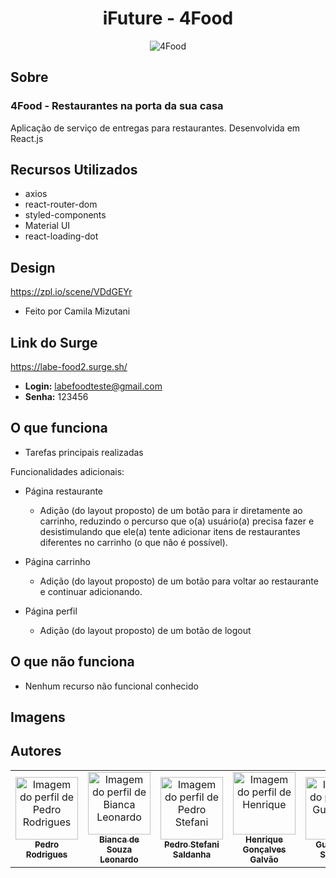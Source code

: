 # <h1 align='center'> iFuture - 4Food </h1>

<p align="center">
  <img src="https://user-images.githubusercontent.com/48807462/124322810-86319980-db56-11eb-9af8-5b49e574d073.png" alt="4Food">
</p>


 ## Sobre
### 4Food - Restaurantes na porta da sua casa
Aplicação de serviço de entregas para restaurantes. Desenvolvida em React.js

## Recursos Utilizados
- axios
- react-router-dom
- styled-components
- Material UI
- react-loading-dot

## Design
https://zpl.io/scene/VDdGEYr
- Feito por Camila Mizutani

## Link do Surge
<a href="https://labe-food2.surge.sh/">https://labe-food2.surge.sh/</a>
- <b>Login:</b> labefoodteste@gmail.com
- <b>Senha:</b> 123456

## O que funciona
- Tarefas principais realizadas

Funcionalidades adicionais:

- Página restaurante
  - Adição (do layout proposto) de um botão para ir diretamente ao carrinho, reduzindo o percurso que o(a) usuário(a) precisa fazer e desistimulando que ele(a) tente adicionar itens de restaurantes diferentes no carrinho (o que não é possível). 
  
- Página carrinho
  - Adição (do layout proposto) de um botão para voltar ao restaurante e continuar adicionando.

- Página perfil
  - Adição (do layout proposto) de um botão de logout 


## O que não funciona 
- Nenhum recurso não funcional conhecido

## Imagens


## Autores

<table>
  <tr>
    <td align="center"><a href="https://github.com/IELSK">
    <img src="https://avatars.githubusercontent.com/u/48807462?v=4" width="100px" alt="Imagem do perfil de Pedro Rodrigues"/>
    <br />
    <sub><b>Pedro Rodrigues</b></sub>
      <td align="center"><a href="https://github.com/Biancasleonardo">
    <img src="https://avatars.githubusercontent.com/u/61589574?v=4" width="100px" alt="Imagem do perfil de Bianca Leonardo"/>
    <br />
    <sub><b>Bianca de Souza Leonardo</b></sub>
        <td align="center"><a href="https://github.com/peustef">
    <img src="https://avatars.githubusercontent.com/u/20777850?v=4" width="100px" alt="Imagem do perfil de Pedro Stefani"/>
    <br />
    <sub><b>Pedro Stefani Saldanha</b></sub>
<td align="center"><a href="https://github.com/hgalvao98">
    <img src="https://avatars.githubusercontent.com/u/81254055?v=4" width="100px" alt="Imagem do perfil de Henrique"/>
    <br />
    <sub><b>Henrique Gonçalves Galvão</b></sub>
<td align="center"><a href="https://github.com/guilhermesoutello">
    <img src="https://avatars.githubusercontent.com/u/77966501?v=4" width="100px" alt="Imagem do perfil de Guilherme"/>
    <br />
    <sub><b>Guilherme Soutello</b></sub>
  <td align="center"><a href="https://github.com/Rodrigo-Brezolin-Buquera">
    <img src="https://avatars.githubusercontent.com/u/81428197?v=4" width="100px" alt="Imagem do perfil de Rodrigo"/>
    <br />
    <sub><b>Rodrigo Brezolin Buquera</b></sub>
</table>

